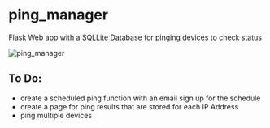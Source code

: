 # ping_manager
Flask Web app with a SQLLite Database for pinging devices to check status


![ping_manager](https://user-images.githubusercontent.com/35854396/232341350-922f30e4-29af-4ff6-9d03-7f15b68e578b.png)

## To Do:

- create a scheduled ping function with an email sign up for the schedule
- create a page for ping results that are stored for each IP Address
- ping multiple devices
